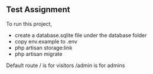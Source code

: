 ## Test Assignment

To run this project,


- create a database.sqlite file under the database folder
- copy env.example to .env
- php artisan storage:link
- php artisan migrate


Default route / is for visitors
/admin is for admins